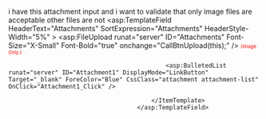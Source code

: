 i have this attachment input and i want to validate that only image files are acceptable other files are not
                                    <asp:TemplateField HeaderText="Attachments" SortExpression="Attachments" HeaderStyle-Width="5%"  >
                                            <ItemTemplate>
                                                <asp:FileUpload runat="server" ID="Attachments" Font-Size="X-Small" Font-Bold="true" onchange="CallBtnUpload(this);"  /> 
                                                <span class="m-0 ml-5" style="font-size:.6rem;color:red;">(Image Only.)</span> 

                                                <asp:BulletedList runat="server" ID="Attachment1" DisplayMode="LinkButton" Target="_blank" ForeColor="Blue" CssClass="attachment attachment-list" OnClick="Attachment1_Click" />

                                            </ItemTemplate>
                                        </asp:TemplateField>


 <script type="text/javascript">
     function CallBtnUpload(e) {

         alert("ok");
         if (e.value != "")
             e.nextSibling.nextSibling.click();

         // alert(fld);

         //if (!/(\.jpeg|\.png|\.bmp|\.jpg)$/i.test(fld)) {
         //    swal("Error !!!", "Invalid File, Please Select .jpeg, .png, .Jpg, .bmp File", "error");
         //    //alert("Invalid File, Please Select .bmp or .png or .img or .gif or .jpg or .jpeg File");      
         //    //fld.form.reset();
         //    fld.value = "";
         //    fld.focus();
         //    return false;
         //}
     }
 </script>
